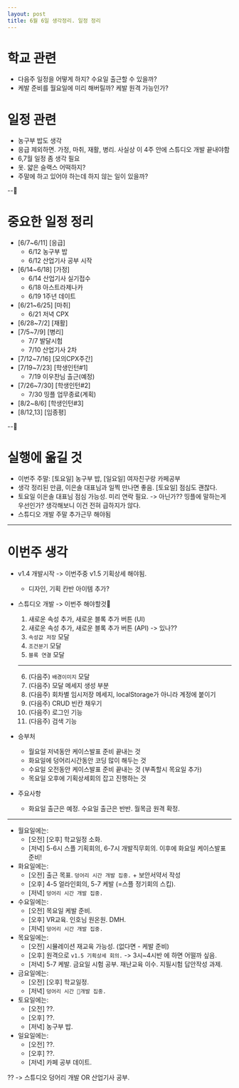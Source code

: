 ```yaml
---
layout: post
title: 6월 6일 생각정리. 일정 정리
---
```


# 학교 관련

- 다음주 일정을 어떻게 하지? 수요일 출근할 수 있을까?
- 케발 준비를 월요일에 미리 해버릴까? 케발 원격 가능인가?

# 일정 관련

- 농구부 밥도 생각
- 응급 제외하면. 가정, 마취, 재활, 병리. 사실상 이 4주 안에 스튜디오 개발 끝내야함
- 6,7월 일정 좀 생각 필요
- 옷. 얇은 슬랙스 어떡하지?
- 주말에 하고 있어야 하는데 하지 않는 일이 있을까?

--📧

# 중요한 일정 정리

- [6/7~6/11] [응급]
  - 6/12 농구부 밥
  - 6/12 산업기사 공부 시작
- [6/14~6/18] [가정]
  - 6/14 산업기사 실기접수
  - 6/18 아스트라제나카
  - 6/19 1주년 데이트
- [6/21~6/25] [마취]
  - 6/21 저녁 CPX
- [6/28~7/2] [재활]
- [7/5~7/9] [병리]
  - 7/7 발달시험
  - 7/10 산업기사 2차
- [7/12~7/16] [모의CPX주간]
- [7/19~7/23] [학생인턴#1]
  - 7/19 이우찬님 출근(예정)
- [7/26~7/30] [학생인턴#2]
  - 7/30 띵플 업무종료(계획)
- [8/2~8/6] [학생인턴#3]
- [8/12,13] [임종평]

--📧

# 실행에 옮길 것

- 이번주 주말: [토요일] 농구부 밥, [일요일] 여자친구랑 카페공부
- 생각 정리된 만큼, 이은솔 대표님과 일찍 만나면 좋음. [토요일] 점심도 괜찮다.
- 토요일 이은솔 대표님 점심 가능성. 미리 연락 필요. -> 아닌가?? 띵플에 말하는게 우선인가? 생각해보니 이건 전혀 급하지가 않다.
- 스튜디오 개발 주말 추가근무 해야됨

---

# 이번주 생각

- v1.4 개발시작 -> 이번주중 v1.5 기획상세 해야됨.
  - 디자인, 기획 칸반 아이템 추가?
- 스튜디오 개발 -> 이번주 해야할것🥇

  1. 새로운 속성 추가, 새로운 블록 추가 버튼 (UI)
  2. 새로운 속성 추가, 새로운 블록 추가 버튼 (API) -> 있나??
  3. `속성값 저장` 모달
  4. `조건분기` 모달
  5. `블록 연결` 모달

  ***

  6. (다음주) `배경이미지` 모달
  7. (다음주) 모달 메세지 생성 부분
  8. (다음주) 회차별 임시저장 메세지, localStorage가 아니라 계정에 붙이기
  9. (다음주) CRUD 빈칸 채우기
  10. (다음주) 로그인 기능
  11. (다음주) 검색 기능

- 승부처
  - 월요일 저녁동안 케이스발표 준비 끝내는 것
  - 화요일에 덩어리시간동안 코딩 많이 해두는 것
  - 수요일 오전동안 케이스발표 준비 끝내는 것 (부족할시 목요일 추가)
  - 목요일 오후에 기획상세회의 잡고 진행하는 것
- 주요사항
  - 화요일 출근은 예정. 수요일 출근은 반반. 월목금 원격 확정.

---

- 월요일에는:
  - [오전] [오후] 학교일정 소화.
  - [저녁] 5-6시 스플 기획회의, 6-7시 개발직무회의. 이후에 화요일 케이스발표 준비!
- 화요일에는:
  - [오전] 출근 목표. `덩어리 시간 개발 집중.` + 보안서약서 작성
  - [오후] 4-5 얼라인회의, 5-7 케발 (=스플 정기회의 스킵).
  - [저녁] `덩어리 시간 개발 집중.`
- 수요일에는:
  - [오전] 목요일 케발 준비.
  - [오후] VR교육. 인호님 원온원. DMH.
  - [저녁] `덩어리 시간 개발 집중.`
- 목요일에는:
  - [오전] 시뮬레이션 재교육 가능성. (없다면 - 케발 준비)
  - [오후] 원격으로 `v1.5 기획상세 회의.` -> 3시~4시반 에 하면 어떨까 싶음.
  - [저녁] 5-7 케발. 금요일 시험 공부. 재난교육 이수. 지필시험 답안작성 과제.
- 금요일에는:
  - [오전] [오후] 학교일정.
  - [저녁] `덩어리 시간 개발 집중.`
- 토요일에는:
  - [오전] ??.
  - [오후] ??.
  - [저녁] 농구부 밥.
- 일요일에는:
  - [오전] ??.
  - [오후] ??.
  - [저녁] 카페 공부 데이트.

?? -> 스튜디오 덩어리 개발 OR 산업기사 공부.
